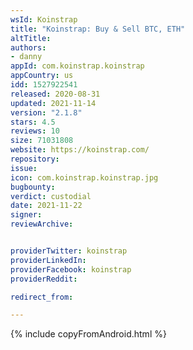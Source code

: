```yaml
---
wsId: Koinstrap
title: "Koinstrap: Buy & Sell BTC, ETH"
altTitle: 
authors:
- danny
appId: com.koinstrap.koinstrap
appCountry: us
idd: 1527922541
released: 2020-08-31
updated: 2021-11-14
version: "2.1.8"
stars: 4.5
reviews: 10
size: 71031808
website: https://koinstrap.com/
repository: 
issue: 
icon: com.koinstrap.koinstrap.jpg
bugbounty: 
verdict: custodial
date: 2021-11-22
signer: 
reviewArchive:


providerTwitter: koinstrap
providerLinkedIn: 
providerFacebook: koinstrap
providerReddit: 

redirect_from:

---
```


{% include copyFromAndroid.html %}
